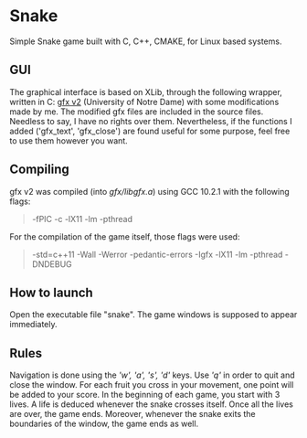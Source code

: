 # Snake
Simple Snake game built with C, C++, CMAKE, for Linux based systems.

## GUI
The graphical interface is based on XLib, through the following wrapper, written in C: [gfx v2](https://www3.nd.edu/~dthain/courses/cse20211/fall2013/gfx/) (University of Notre Dame) with some modifications made by me. The modified gfx files are included in the source files. Needless to say, I have no rights over them. Nevertheless, if the functions I added ('gfx_text', 'gfx_close') are found useful for some purpose, feel free to use them however you want.

## Compiling
gfx v2 was compiled (into *gfx/libgfx.a*) using GCC 10.2.1 with the following flags:
> -fPIC -c -lX11 -lm -pthread

For the compilation of the game itself, those flags were used:

> -std=c++11 -Wall -Werror -pedantic-errors -Igfx -lX11 -lm -pthread -DNDEBUG

## How to launch
Open the executable file "snake". The game windows is supposed to appear immediately.

## Rules
Navigation is done using the *'w', 'a', 's', 'd'* keys. Use *'q'* in order to quit and close the window. For each fruit you cross in your movement, one point will be added to your score. In the beginning of each game, you start with 3 lives. A life is deduced whenever the snake crosses itself. Once all the lives are over, the game ends. Moreover, whenever the snake exits the boundaries of the window, the game ends as well.



